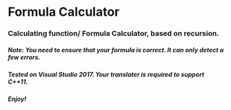 # Formula Calculator
### Calculating function/ Formula Calculator, based on recursion.
##### Note: You need to ensure that your formula is correct. It can only detect a few errors.
##### Tested on Visual Studio 2017. Your translater is required to support C++11.
##### Enjoy!
